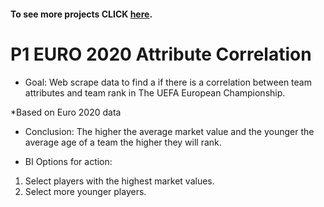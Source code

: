 #### To see more projects CLICK [here](https://mattithyahudata.github.io/devportfolio/).
# P1 EURO 2020 Attribute Correlation

* Goal: Web scrape data to find a if there is a correlation between team attributes and team rank in The UEFA European Championship.


*Based on Euro 2020 data


* Conclusion: The higher the average market value and the younger the average age of a team the higher they will rank. 

* BI Options for action:
1. Select players with the highest market values.
2. Select more younger players. 



